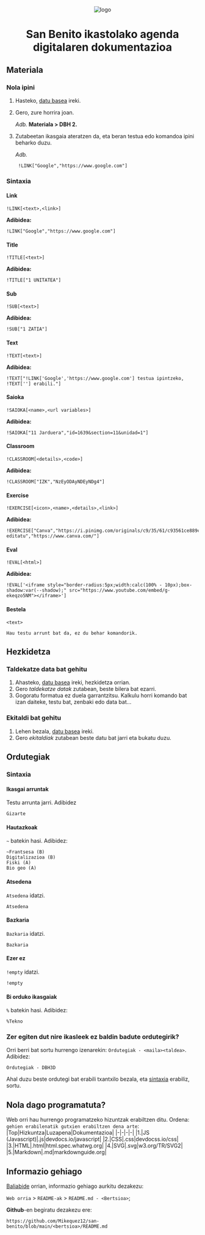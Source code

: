 <div style='text-align:center;justify-content:center;align-items:center;'><img alt='logo' src='https://mikequez12.github.io/san-benito/beta/icon.ico'></div>

# <center>San Benito ikastolako agenda digitalaren dokumentazioa</center>

## Materiala

### Nola ipini
1. Hasteko, [datu basea](https://docs.google.com/spreadsheets/d/10XrDFPdMcVkcHkHtotobIjpS2o586hGTzw1L--wPY60/edit?gid=0#gid=0) ireki.
2. Gero, zure horrira joan.

	_Adb._ **Materiala > DBH 2.**
3. Zutabeetan ikasgaia ateratzen da, eta beran testua edo komandoa ipini beharko duzu.

	_Adb._

		!LINK["Google","https://www.google.com"]

### Sintaxia
#### Link
`!LINK[<text>,<link>]`

**Adibidea:**

	!LINK["Google","https://www.google.com"]
#### Title
`!TITLE[<text>]`

**Adibidea:**

	!TITLE["1 UNITATEA"]
#### Sub
`!SUB[<text>]`

**Adibidea:**

	!SUB["1 ZATIA"]
#### Text
`!TEXT[<text>]`

**Adibidea:**

	!TEXT["!LINK['Google','https://www.google.com'] testua ipintzeko, !TEXT[''] erabili."]
#### Saioka
`!SAIOKA[<name>,<url variables>]`

**Adibidea:**

	!SAIOKA["11 Jarduera","id=1639&section=11&unidad=1"]
#### Classroom
`!CLASSROOM[<details>,<code>]`

**Adibidea:**

	!CLASSROOM["IZK","NzEyODAyNDEyNDg4"]
#### Exercise
`!EXERCISE[<icon>,<name>,<details>,<link>]`

**Adibidea:**

	!EXERCISE["Canva","https://i.pinimg.com/originals/c9/35/61/c93561ce889c03839424e455d98579c3.png","Bideoak editatu","https://www.canva.com/"]
#### Eval
`!EVAL[<html>]`

**Adibidea:**

	!EVAL['<iframe style="border-radius:5px;width:calc(100% - 10px);box-shadow:var(--shadow);" src="https://www.youtube.com/embed/g-ekeqzo5NM"></iframe>']
#### Bestela
`<text>`

	Hau testu arrunt bat da, ez du behar komandorik.

## Hezkidetza

### Taldekatze data bat gehitu
1. Ahasteko, [datu basea](https://docs.google.com/spreadsheets/d/10XrDFPdMcVkcHkHtotobIjpS2o586hGTzw1L--wPY60/edit?gid=1844186177#gid=1844186177) ireki, hezkidetza orrian.
2. Gero _taldekatze datak_ zutabean, beste bilera bat ezarri.
3. Gogoratu formatua ez duela garrantzitsu. Kalkulu horri komando bat izan daiteke, testu bat, zenbaki edo data bat...

### Ekitaldi bat gehitu
1. Lehen bezala, [datu basea](https://docs.google.com/spreadsheets/d/10XrDFPdMcVkcHkHtotobIjpS2o586hGTzw1L--wPY60/edit?gid=1844186177#gid=1844186177) ireki.
2. Gero _ekitaldiak_ zutabean beste datu bat jarri eta bukatu duzu.

## Ordutegiak

### Sintaxia
#### Ikasgai arruntak
Testu arrunta jarri. Adibidez

	Gizarte
#### Hautazkoak
`~` batekin hasi. Adibidez:

	~Frantsesa (B)
	Digitalizazioa (B)
	Fiski (A)
	Bio geo (A)

#### Atsedena
`Atsedena` idatzi.

	Atsedena

#### Bazkaria
`Bazkaria` idatzi.

	Bazkaria

#### Ezer ez
`!empty` idatzi.

	!empty

#### Bi orduko ikasgaiak
`%` batekin hasi. Adibidez:

	%Tekno

### Zer egiten dut nire ikasleek ez baldin badute ordutegirik?
Orri berri bat sortu hurrengo izenarekin: `Ordutegiak - <maila><taldea>`. Adibidez:

	Ordutegiak - DBH3D

Ahal duzu beste ordutegi bat erabili txantxilo bezala, eta [sintaxia](#sintaxia-1) erabiliz, sortu.

## Nola dago programatuta?
Web orri hau hurrengo programatzeko hizuntzak erabiltzen ditu. Ordena: `gehien erabilenatik gutxien erabiltzen dena arte`:
|Top|Hizkuntza|Luzapena|Dokumentazioa|
|-|-|-|-|
|1.|JS (Javascript)|.js|devdocs.io/javascript|
|2.|CSS|.css|devdocss.io/css|
|3.|HTML|.html|html.spec.whatwg.org|
|4.|SVG|.svg|w3.org/TR/SVG2|
|5.|Markdown|.md|markdownguide.org|

## Informazio gehiago

[Baliabide](https://mikequez12.github.io/san-benito/alpha/baliabideak/) orrian, informazio gehiago aurkitu dezakezu:

`Web orria` > `README-ak` > `README.md - <Bertsioa>`;

**Github**-en begiratu dezakezu ere:

	https://github.com/Mikequez12/san-benito/blob/main/<bertsioa>/README.md
